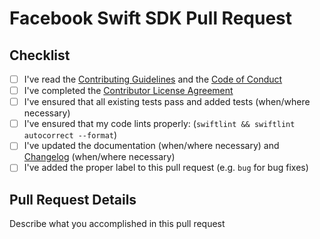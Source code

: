 # Facebook Swift SDK Pull Request

## Checklist

- [ ] I've read the [Contributing Guidelines](CONTRIBUTING.md) and the [Code of Conduct](CODE_OF_CONDUCT.md)
- [ ] I've completed the [Contributor License Agreement](https://developers.facebook.com/opensource/cla)
- [ ] I've ensured that all existing tests pass and added tests (when/where necessary)
- [ ] I've ensured that my code lints properly: (`swiftlint && swiftlint autocorrect --format`)
- [ ] I've updated the documentation (when/where necessary) and [Changelog](CHANGELOG.md) (when/where necessary)
- [ ] I've added the proper label to this pull request (e.g. `bug` for bug fixes)

## Pull Request Details

Describe what you accomplished in this pull request
